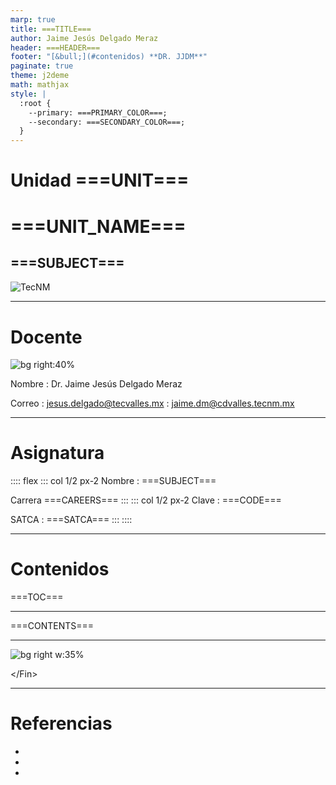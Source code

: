 ```yaml
---
marp: true
title: ===TITLE===
author: Jaime Jesús Delgado Meraz
header: ===HEADER===
footer: "[&bull;](#contenidos) **DR. JJDM**"
paginate: true
theme: j2deme
math: mathjax
style: |
  :root {
    --primary: ===PRIMARY_COLOR===;
    --secondary: ===SECONDARY_COLOR===;
  }
---
```


<!-- _class: centered -->
<!-- _paginate: false -->

# Unidad ===UNIT===

# <!-- fit --> ===UNIT_NAME===

## ===SUBJECT===

<img class="logo" alt="TecNM" src="../src/assets/Logo-TECNM.svg" />

---

# Docente

![bg right:40%](../src/assets/banner.svg)

Nombre
: Dr. Jaime Jesús Delgado Meraz

Correo
: <jesus.delgado@tecvalles.mx>
: <jaime.dm@cdvalles.tecnm.mx>

---

# Asignatura

:::: flex
::: col 1/2 px-2
Nombre
: ===SUBJECT===

Carrera
===CAREERS===
:::
::: col 1/2 px-2
Clave
: ===CODE===

SATCA
: ===SATCA===
:::
::::

---

<!-- _class: toc -->

# Contenidos

===TOC===

---

===CONTENTS===

---

<!-- _class: inverted centered pattern -->

![bg right w:35%](../src/assets/avatar.png)

<div class="text-center text-middle font-bold font-coding text-8xl mt-10">
  &lt;/Fin&gt;
</div>

<script src="https://unpkg.com/@phosphor-icons/web"></script>

---

<!-- paginate: skip -->

# Referencias

-
-
-
